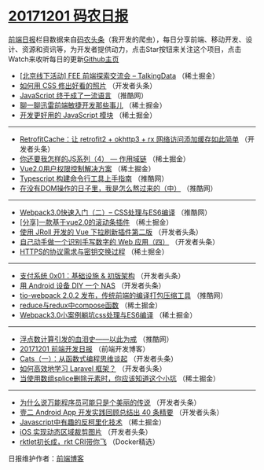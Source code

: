 # [20171201 码农日报](https://toutiao.qdkfweb.cn/date/2017/12/01)

[前端日报](https://qdkfweb.cn/c/news)栏目数据来自[码农头条](https://toutiao.qdkfweb.cn/)（我开发的爬虫），每日分享前端、移动开发、设计、资源和资讯等，为开发者提供动力，点击Star按钮来关注这个项目，点击Watch来收听每日的更新[Github主页](https://github.com/kujian/frontendDaily)
* [[北京线下活动] FEE 前端探索交流会 &#8211; TalkingData](https://toutiao.qdkfweb.cn/58381.html) （稀土掘金）
* [如何用 CSS 修出好看的照片](https://toutiao.qdkfweb.cn/58300.html) （开发者头条）
* [JavaScript 终于成了一流语言](https://toutiao.qdkfweb.cn/58354.html) （推酷网）
* [聊一聊迅雷前端敏捷开发那些事儿](https://toutiao.qdkfweb.cn/58371.html) （稀土掘金）
* [开发更好用的 JavaScript 模块](https://toutiao.qdkfweb.cn/58372.html) （稀土掘金）

***
* [RetrofitCache：让 retrofit2 + okhttp3 + rx 网络访问添加缓存如此简单](https://toutiao.qdkfweb.cn/58307.html) （开发者头条）
* [你还要我怎样的JS系列（4） &#8212; 作用域链](https://toutiao.qdkfweb.cn/58379.html) （稀土掘金）
* [Vue2.0用户权限控制解决方案](https://toutiao.qdkfweb.cn/58373.html) （稀土掘金）
* [Typescript 构建命令行工具上手指南](https://toutiao.qdkfweb.cn/58360.html) （推酷网）
* [在没有DOM操作的日子里，我是怎么熬过来的（中）](https://toutiao.qdkfweb.cn/58362.html) （推酷网）

***
* [Webpack3.0快速入门（二）&#8211; CSS处理与ES6编译](https://toutiao.qdkfweb.cn/58363.html) （推酷网）
* [[分享]一款基于vue2.0的滚动条插件](https://toutiao.qdkfweb.cn/58380.html) （稀土掘金）
* [使用 JRoll 开发的 Vue 下拉刷新插件第二版](https://toutiao.qdkfweb.cn/58316.html) （开发者头条）
* [自己动手做一个识别手写数字的 Web 应用（四）](https://toutiao.qdkfweb.cn/58301.html) （开发者头条）
* [HTTPS的协议需求与密钥交换过程](https://toutiao.qdkfweb.cn/58374.html) （稀土掘金）

***
* [支付系统 0x01：基础设施 &amp; 初版架构](https://toutiao.qdkfweb.cn/58292.html) （开发者头条）
* [用 Android 设备 DIY 一个 NAS](https://toutiao.qdkfweb.cn/58315.html) （开发者头条）
* [tio-webpack 2.0.2 发布，传统前端的编译打包压缩工具](https://toutiao.qdkfweb.cn/58361.html) （推酷网）
* [reduce与redux中compose函数](https://toutiao.qdkfweb.cn/58377.html) （稀土掘金）
* [Webpack3.0小案例躺坑css处理与ES6编译](https://toutiao.qdkfweb.cn/58378.html) （稀土掘金）

***
* [浮点数计算引发的血泪史——以此为戒](https://toutiao.qdkfweb.cn/58352.html) （推酷网）
* [20171201 前端开发日报](https://toutiao.qdkfweb.cn/58452.html) （前端开发博客）
* [Cats（一）：从函数式编程思维谈起](https://toutiao.qdkfweb.cn/58298.html) （开发者头条）
* [如何高效地学习 Laravel 框架？](https://toutiao.qdkfweb.cn/58309.html) （开发者头条）
* [当使用数组splice删除元素时，你应该知道这个小坑](https://toutiao.qdkfweb.cn/58382.html) （稀土掘金）

***
* [为什么说万能程序员可能只是个美丽的传说](https://toutiao.qdkfweb.cn/58311.html) （开发者头条）
* [壹二 Android App 开发实践回顾总结出 40 条精要](https://toutiao.qdkfweb.cn/58302.html) （开发者头条）
* [Javascript中有趣的反柯里化技术](https://toutiao.qdkfweb.cn/58375.html) （稀土掘金）
* [iOS 实现动态区域裁剪图片](https://toutiao.qdkfweb.cn/58314.html) （开发者头条）
* [rktlet初长成，rkt CRI带你飞](https://toutiao.qdkfweb.cn/58447.html) （Docker精选）

日报维护作者：[前端博客](https://qdkfweb.cn/) 